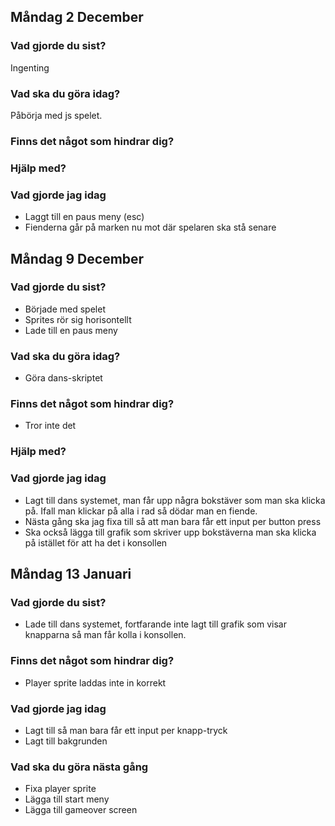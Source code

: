 <!-- ## Måndag 2 December

### Vad gjorde du sist?

### Vad ska du göra idag?

### Finns det något som hindrar dig?

### Hjälp med? 

### Vad gjorde jag idag -->


## Måndag 2 December

### Vad gjorde du sist?
Ingenting

### Vad ska du göra idag?
Påbörja med js spelet. 

### Finns det något som hindrar dig?

### Hjälp med?

### Vad gjorde jag idag
* Laggt till en paus meny (esc)
* Fienderna går på marken nu mot där spelaren ska stå senare



## Måndag 9 December

### Vad gjorde du sist?
* Började med spelet
* Sprites rör sig horisontellt
* Lade till en paus meny

### Vad ska du göra idag?
* Göra dans-skriptet

### Finns det något som hindrar dig?
* Tror inte det

### Hjälp med? 

### Vad gjorde jag idag
* Lagt till dans systemet, man får upp några bokstäver som man ska klicka på. Ifall man klickar på alla i rad så dödar man en fiende. 
* Nästa gång ska jag fixa till så att man bara får ett input per button press
* Ska också lägga till grafik som skriver upp bokstäverna man ska klicka på istället för att ha det i konsollen



## Måndag 13 Januari

### Vad gjorde du sist?
* Lade till dans systemet, fortfarande inte lagt till grafik som visar knapparna så man får kolla i konsollen. 

### Finns det något som hindrar dig?
* Player sprite laddas inte in korrekt

### Vad gjorde jag idag
* Lagt till så man bara får ett input per knapp-tryck
* Lagt till bakgrunden

### Vad ska du göra nästa gång
* Fixa player sprite
* Lägga till start meny
* Lägga till gameover screen
